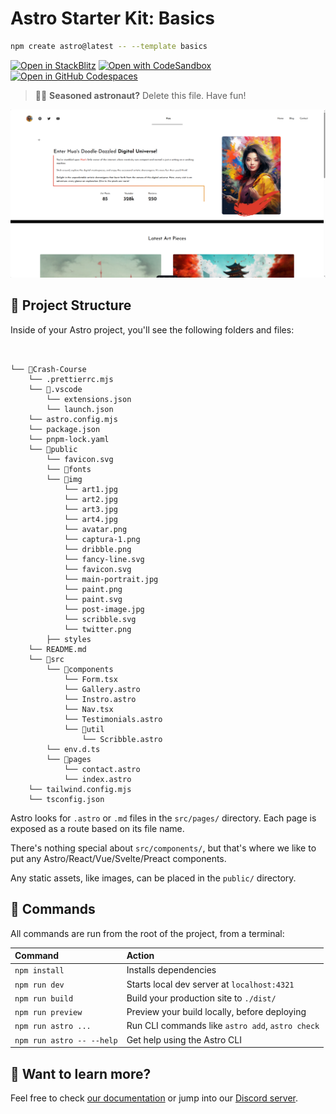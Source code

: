 # Astro Starter Kit: Basics

```sh
npm create astro@latest -- --template basics
```

[![Open in StackBlitz](https://developer.stackblitz.com/img/open_in_stackblitz.svg)](https://stackblitz.com/github/withastro/astro/tree/latest/examples/basics)
[![Open with CodeSandbox](https://assets.codesandbox.io/github/button-edit-lime.svg)](https://codesandbox.io/p/sandbox/github/withastro/astro/tree/latest/examples/basics)
[![Open in GitHub Codespaces](https://github.com/codespaces/badge.svg)](https://codespaces.new/withastro/astro?devcontainer_path=.devcontainer/basics/devcontainer.json)

> 🧑‍🚀 **Seasoned astronaut?** Delete this file. Have fun!

![just-the-basics](./public/img/captura-1.png)

## 🚀 Project Structure

Inside of your Astro project, you'll see the following folders and files:

```text


└── 📁Crash-Course
    └── .prettierrc.mjs
    └── 📁.vscode
        └── extensions.json
        └── launch.json
    └── astro.config.mjs
    └── package.json
    └── pnpm-lock.yaml
    └── 📁public
        └── favicon.svg
        └── 📁fonts
        └── 📁img
            └── art1.jpg
            └── art2.jpg
            └── art3.jpg
            └── art4.jpg
            └── avatar.png
            └── captura-1.png
            └── dribble.png
            └── fancy-line.svg
            └── favicon.svg
            └── main-portrait.jpg
            └── paint.png
            └── paint.svg
            └── post-image.jpg
            └── scribble.svg
            └── twitter.png
        ├── styles
    └── README.md
    └── 📁src
        └── 📁components
            └── Form.tsx
            └── Gallery.astro
            └── Instro.astro
            └── Nav.tsx
            └── Testimonials.astro
            └── 📁util
                └── Scribble.astro
        └── env.d.ts
        └── 📁pages
            └── contact.astro
            └── index.astro
    └── tailwind.config.mjs
    └── tsconfig.json
```

Astro looks for `.astro` or `.md` files in the `src/pages/` directory. Each page is exposed as a route based on its file name.

There's nothing special about `src/components/`, but that's where we like to put any Astro/React/Vue/Svelte/Preact components.

Any static assets, like images, can be placed in the `public/` directory.

## 🧞 Commands

All commands are run from the root of the project, from a terminal:

| Command                   | Action                                           |
| :------------------------ | :----------------------------------------------- |
| `npm install`             | Installs dependencies                            |
| `npm run dev`             | Starts local dev server at `localhost:4321`      |
| `npm run build`           | Build your production site to `./dist/`          |
| `npm run preview`         | Preview your build locally, before deploying     |
| `npm run astro ...`       | Run CLI commands like `astro add`, `astro check` |
| `npm run astro -- --help` | Get help using the Astro CLI                     |

## 👀 Want to learn more?

Feel free to check [our documentation](https://docs.astro.build) or jump into our [Discord server](https://astro.build/chat).
